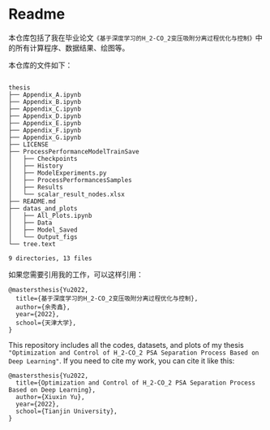 # Readme

本仓库包括了我在毕业论文`《基于深度学习的H_2-CO_2变压吸附分离过程优化与控制》`中的所有计算程序、数据结果、绘图等。

本仓库的文件如下：

```

thesis
├── Appendix_A.ipynb
├── Appendix_B.ipynb
├── Appendix_C.ipynb
├── Appendix_D.ipynb
├── Appendix_E.ipynb
├── Appendix_F.ipynb
├── Appendix_G.ipynb
├── LICENSE
├── ProcessPerformanceModelTrainSave
│   ├── Checkpoints
│   ├── History
│   ├── ModelExperiments.py
│   ├── ProcessPerformancesSamples
│   ├── Results
│   └── scalar_result_nodes.xlsx
├── README.md
├── datas_and_plots
│   ├── All_Plots.ipynb
│   ├── Data
│   ├── Model_Saved
│   └── Output_figs
└── tree.text

9 directories, 13 files

```


如果您需要引用我的工作，可以这样引用：

```
@mastersthesis{Yu2022,
  title={基于深度学习的H_2-CO_2变压吸附分离过程优化与控制},
  author={余秀鑫},
  year={2022},
  school={天津大学},
}
```


This repository includes all the codes, datasets, and plots of my thesis `"Optimization and Control of H_2-CO_2 PSA Separation Process Based on Deep Learning"`. If you need to cite my work, you can cite it like this:

```
@mastersthesis{Yu2022,
  title={Optimization and Control of H_2-CO_2 PSA Separation Process Based on Deep Learning},
  author={Xiuxin Yu},
  year={2022},
  school={Tianjin University},
}
```
